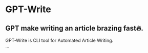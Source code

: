 # GPT-Write
GPT make writing an article brazing fast🔥.
---

GPT-Write is CLI tool for Automated Article Writing.  
...
